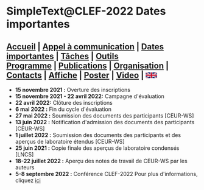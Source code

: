 
# SimpleText@CLEF-2022 Dates importantes

[Accueil](./) | [Appel à communication](./CFP) | [Dates importantes](./dates) | [Tâches](./tasks) | [Outils](./tools)  
[Programme](./program) | [Publications](./publications) | [Organisation](./organisation) | [Contacts](./contacts) | [Affiche](./affiche) | [Poster](./poster) | [Video](./video) | [<img src="./en.png" width="30">](../en/CFP)
---

* 	**15 novembre 2021 :** Overture des inscriptions
* **15 novembre 2021 - 22 avril 2022:** Campagne d'évaluation
* **22 avril 2022:** Clôture des inscriptions
*	**6 mai 2022 :** Fin du cycle d'évaluation
*	**27 mai 2022 :** Soumission des documents des participants [CEUR-WS]
*	**13 juin 2022 :** Notification d'admission des documents des participants [CEUR-WS]
*	**1 juillet 2022 :** Soumission des documents des participants et des aperçus de laboratoire étendus [CEUR-WS]
*	**25 juin 2021 :** Copie finale des aperçus de laboratoire condensés [LNCS]
*	**18-22 juillet 2022 :** Aperçu des notes de travail de CEUR-WS par les auteurs
*	**5-8 septembre 2022 :** Conférence CLEF-2022
Pour plus d'informations, cliquez [ici](http://clef2021.clef-initiative.eu/index.php?page=Pages/schedule.html)

